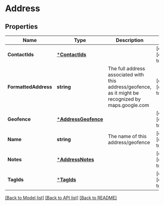 # Address

## Properties
Name | Type | Description | Notes
------------ | ------------- | ------------- | -------------
**ContactIds** | [***ContactIds**](ContactIds.md) |  | [optional] [default to null]
**FormattedAddress** | **string** | The full address associated with this address/geofence, as it might be recognized by maps.google.com | [optional] [default to null]
**Geofence** | [***AddressGeofence**](AddressGeofence.md) |  | [optional] [default to null]
**Name** | **string** | The name of this address/geofence | [optional] [default to null]
**Notes** | [***AddressNotes**](AddressNotes.md) |  | [optional] [default to null]
**TagIds** | [***TagIds**](TagIds.md) |  | [optional] [default to null]

[[Back to Model list]](../README.md#documentation-for-models) [[Back to API list]](../README.md#documentation-for-api-endpoints) [[Back to README]](../README.md)


